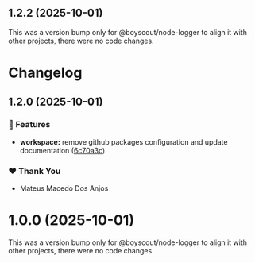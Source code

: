## 1.2.2 (2025-10-01)

This was a version bump only for @boyscout/node-logger to align it with other projects, there were no code changes.

# Changelog

## 1.2.0 (2025-10-01)

### 🚀 Features

- **workspace:** remove github packages configuration and update documentation ([6c70a3c](https://github.com/mateusmacedo/boyscout/commit/6c70a3c))

### ❤️ Thank You

- Mateus Macedo Dos Anjos

# 1.0.0 (2025-10-01)

This was a version bump only for @boyscout/node-logger to align it with other projects, there were no code changes.
